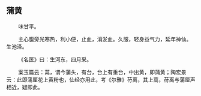 ## 蒲黄
<p>&emsp;&emsp;
味甘平。
</p>
<p>&emsp;&emsp;
主心腹旁光寒热，利小便，止血，消淤血。久服，轻身益气力，延年神仙。生池泽。
</p>
<p>&emsp;&emsp;
《名医》曰：生河东，四月采。
</p>
<p>&emsp;&emsp;
案玉篇云：蒚，谓今蒲头，有台，台上有重台，中出黄，即蒲黄；陶宏景云：此即蒲厘花上黄粉也，仙经亦用此，考《尔雅》苻离，其上蒚，苻离与蒲厘声相近，疑即此。
</p>